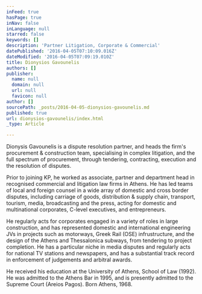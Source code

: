 ```yaml
---
inFeed: true
hasPage: true
inNav: false
inLanguage: null
starred: false
keywords: []
description: 'Partner Litigation, Corporate & Commercial'
datePublished: '2016-04-05T07:10:09.016Z'
dateModified: '2016-04-05T07:09:19.010Z'
title: Dionysios Gavounelis
authors: []
publisher:
  name: null
  domain: null
  url: null
  favicon: null
author: []
sourcePath: _posts/2016-04-05-dionysios-gavounelis.md
published: true
url: dionysios-gavounelis/index.html
_type: Article

---
```

Dionysis Gavounelis is a dispute resolution partner, and heads the firm's procurement & construction team, specialising in complex litigation, and the full spectrum of procurement, through tendering, contracting, execution and the resolution of disputes.

Prior to joining KP, he worked as associate, partner and department head in recognised commercial and litigation law firms in Athens. He has led teams of local and foreign counsel in a wide array of domestic and cross border disputes, including carriage of goods, distribution & supply chain, transport, tourism, media, broadcasting and the press, acting for domestic and multinational corporates, C-level executives, and entrepreneurs.

He regularly acts for corporates engaged in a variety of roles in large construction, and has represented domestic and international engineering JVs in projects such as motorways, Greek Rail (OSE) infrustructure, and the design of the Athens and Thessalonica subways, from tendering to project completion. He has a particular niche in media disputes and regularly acts for national TV stations and newspapers, and has a substantial track record in enforcement of judgements and arbitral awards.

He received his education at the University of Athens, School of Law (1992). He was admitted to the Athens Bar in 1995, and is presently admitted to the Supreme Court (Areios Pagos). Born Athens, 1968\.